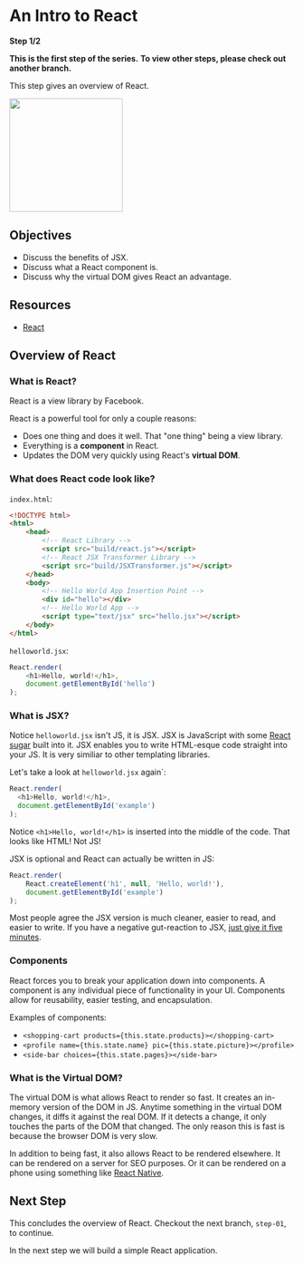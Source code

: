 # An Intro to React

**Step 1/2**

**This is the first step of the series.**
**To view other steps, please check out another branch.**

This step gives an overview of React.

<img src="http://facebook.github.io/react/img/logo.svg" width="200"/>

## Objectives

* Discuss the benefits of JSX.
* Discuss what a React component is.
* Discuss why the virtual DOM gives React an advantage.

## Resources

* [React](https://facebook.github.io/react/)

## Overview of React

### What is React?

React is a view library by Facebook.

React is a powerful tool for only a couple reasons:
* Does one thing and does it well. That "one thing" being a view library.
* Everything is a **component** in React.
* Updates the DOM very quickly using React's **virtual DOM**.

### What does React code look like?

`index.html`:
```html
<!DOCTYPE html>
<html>
	<head>
		<!-- React Library -->
		<script src="build/react.js"></script>
		<!-- React JSX Transformer Library -->
		<script src="build/JSXTransformer.js"></script>
	</head>
	<body>
		<!-- Hello World App Insertion Point -->
		<div id="hello"></div>
		<!-- Hello World App -->
		<script type="text/jsx" src="hello.jsx"></script>
	</body>
</html>
```

`helloworld.jsx`:
```js
React.render(
	<h1>Hello, world!</h1>,
	document.getElementById('hello')
);
```

### What is JSX?

Notice `helloworld.jsx` isn't JS, it is JSX.
JSX is JavaScript with some [React sugar](https://facebook.github.io/react/docs/jsx-in-depth.html) built into it.
JSX enables you to write HTML-esque code straight into your JS.
It is very similiar to other templating libraries.

Let's take a look at `helloworld.jsx` again`:
```js
React.render(
  <h1>Hello, world!</h1>,
  document.getElementById('example')
);
```
Notice `<h1>Hello, world!</h1>` is inserted into the middle of the code.
That looks like HTML! Not JS!

JSX is optional and React can actually be written in JS:
```js
React.render(
	React.createElement('h1', null, 'Hello, world!'),
	document.getElementById('example')
);
```
Most people agree the JSX version is much cleaner,
easier to read, and easier to write.
If you have a negative gut-reaction to JSX,
[just give it five minutes](https://signalvnoise.com/posts/3124-give-it-five-minutes).

### Components

React forces you to break your application down into components.
A component is any individual piece of functionality in your UI.
Components allow for reusability, easier testing, and encapsulation.

Examples of components:
* `<shopping-cart products={this.state.products}></shopping-cart>`
* `<profile name={this.state.name} pic={this.state.picture}></profile>`
* `<side-bar choices={this.state.pages}></side-bar>`

### What is the Virtual DOM?

The virtual DOM is what allows React to render so fast.
It creates an in-memory version of the DOM in JS.
Anytime something in the virtual DOM changes, it diffs it against the real DOM.
If it detects a change, it only touches the parts of the DOM that changed.
The only reason this is fast is because the browser DOM is very slow.

In addition to being fast, it also allows React to be rendered elsewhere.
It can be rendered on a server for SEO purposes.
Or it can be rendered on a phone using something like [React Native](https://facebook.github.io/react-native/).

## Next Step

This concludes the overview of React.
Checkout the next branch, `step-01`, to continue.

In the next step we will build a simple React application.
